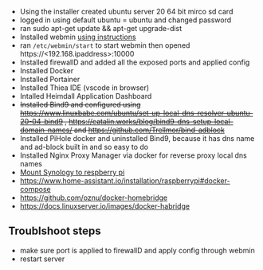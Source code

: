   * Using the installer created ubuntu server 20 64 bit mirco sd card
  * logged in using default ubuntu = ubuntu and changed password
  * ran sudo apt-get update && apt-get upgrade-dist
  * Installed webmin [using instructions](https://sourceforge.net/p/webadmin/bugs/4742/)
  * ran `/etc/webmin/start` to start webmin then opened https://<192.168.ipaddress>:10000
  * Installed firewallD and added all the exposed ports and applied config
  * Installed Docker
  * Installed Portainer
  * Installed Thiea IDE (vscode in browser)
  * Intalled Heimdall Application Dashboard
  * ~~Installed Bind9 and configured using https://www.linuxbabe.com/ubuntu/set-up-local-dns-resolver-ubuntu-20-04-bind9 , https://catalin.works/blog/bind9-dns-setup-local-domain-names/ and https://github.com/Trellmor/bind-adblock~~
  * Installed PiHole docker and uninstalled Bind9, because it has dns name and ad-block built in and so easy to do
  * Installed Nginx Proxy Manager via docker for reverse proxy local dns names 
  * [Mount Synology to respberry pi](https://kb.synology.com/en-uk/DSM/tutorial/How_to_access_files_on_Synology_NAS_within_the_local_network_NFS)
  * https://www.home-assistant.io/installation/raspberrypi#docker-compose
  * https://github.com/oznu/docker-homebridge
  * https://docs.linuxserver.io/images/docker-habridge
  
  ## Troublshoot steps
  * make sure port is applied to firewallD and apply config through webmin
  * restart server
